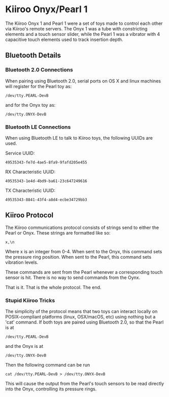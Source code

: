 # Kiiroo Onyx/Pearl 1

The Kiiroo Onyx 1 and Pearl 1 were a set of toys made to control each
other via Kiiroo's remote servers. The Onyx 1 was a tube with
constricting elements and a touch sensor slider, while the Pearl 1 was
a vibrator with 4 capacitive touch elements used to track insertion
depth.

## Bluetooth Details

### Bluetooth 2.0 Connections

When pairing using Bluetooth 2.0, serial ports on OS X and linux
machines will register for the Pearl toy as:

```
/dev/tty.PEARL-DevB 
```

and for the Onyx toy as:

```
/dev/tty.ONYX-DevB
```

### Bluetooth LE Connections

When using Bluetooth LE to talk to Kiiroo toys, the following UUIDs are used.

Service UUID:
```
49535343-fe7d-4ae5-8fa9-9fafd205e455
```

RX Characteristic UUID:
```
49535343-1e4d-4bd9-ba61-23c647249616
```

TX Characteristic UUID:
```
49535343-8841-43f4-a8d4-ecbe34729bb3
```

## Kiiroo Protocol

The Kiiroo communications protocol consists of strings send to either
the Pearl or Onyx. These strings are formatted like so:

```
x,\n
```

Where x is an integer from 0-4. When sent to the Onyx, this command
sets the pressure ring position. When sent to the Pearl, this command
sets vibration levels. 

These commands are sent from the Pearl whenever a corresponding touch
sensor is hit. There is no way to send commands from the Oynx.

That is it. That is the whole protocol. The end.

### Stupid Kiiroo Tricks

The simplicity of the protocol means that two toys can interact
locally on POSIX-compliant platforms (linux, OSX/macOS, etc) using nothing
but a 'cat' command. If both toys are paired using Bluetooth 2.0, so
that the Pearl is at

```
/dev/tty.PEARL-DevB 
```

and the Onyx is at

```
/dev/tty.ONYX-DevB
```

Then the following command can be run

```
cat /dev/tty.PEARL-DevB > /dev/tty.ONYX-DevB
```

This will cause the output from the Pearl's touch sensors to be read
directly into the Onyx, controlling its pressure rings.
